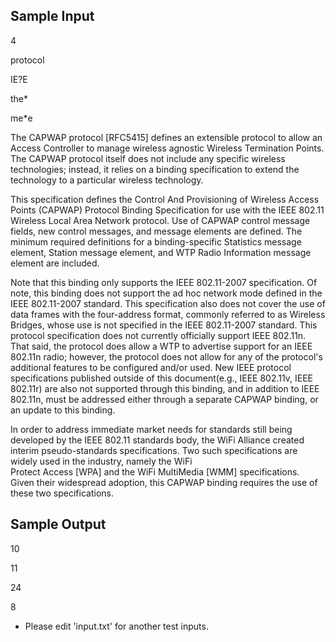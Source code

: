 ## Sample Input
4  

protocol  

IE?E  

the*  

me*e  

The CAPWAP protocol [RFC5415] defines an extensible protocol to allow an Access Controller to manage wireless agnostic Wireless Termination Points. The CAPWAP protocol itself does not include any specific wireless technologies; instead, it relies on a binding specification to extend the technology to a particular wireless technology.  

This specification defines the Control And Provisioning of Wireless Access Points (CAPWAP) Protocol Binding Specification for use with the IEEE 802.11 Wireless Local Area Network protocol. Use of CAPWAP control message fields, new control messages, and message elements are defined. The minimum required definitions for a binding-specific Statistics message element, Station message element, and WTP Radio Information message element are included.  

Note that this binding only supports the IEEE 802.11-2007 specification. Of note, this binding does not support the ad hoc network mode defined in the IEEE 802.11-2007 standard. This specification also does not cover the use of data frames with the four-address format, commonly referred to as Wireless Bridges, whose use is not specified in the IEEE 802.11-2007 standard. This protocol specification does not currently officially support IEEE 802.11n. That said, the protocol does allow a WTP to advertise support for an IEEE 802.11n radio; however, the protocol does not allow for any of the protocol's additional features to be configured and/or used. New IEEE protocol specifications published outside of this document(e.g., IEEE 802.11v, IEEE 802.11r) are also not supported through this binding, and in addition to IEEE 802.11n, must be addressed either through a separate CAPWAP binding, or an update to this binding.  

In order to address immediate market needs for standards still being developed by the IEEE 802.11 standards body, the WiFi Alliance created interim pseudo-standards specifications. Two such specifications are widely used in the industry, namely the WiFi  
Protect Access [WPA] and the WiFi MultiMedia [WMM] specifications. Given their widespread adoption, this CAPWAP binding requires the use of these two specifications.

## Sample Output
10  

11  

24  

8  

+ Please edit 'input.txt' for another test inputs.

